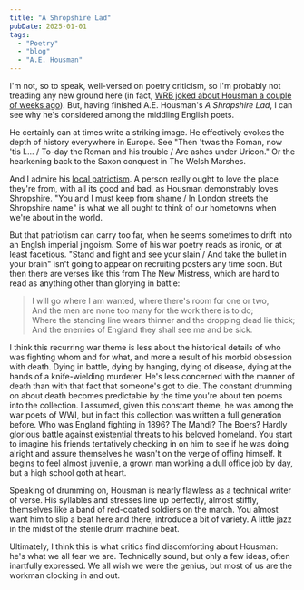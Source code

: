 ```yaml
---
title: "A Shropshire Lad"
pubDate: 2025-01-01
tags:
  - "Poetry"
  - "blog"
  - "A.E. Housman"
---
```

I'm not, so to speak, well-versed on poetry criticism, so I'm probably not treading any new ground here (in fact,
[WRB joked about Housman a couple of weeks ago](https://www.washingreview.com/p/wrbjan-4-2025)). But, having finished 
A.E. Housman's _A Shropshire Lad_, I can see why he's considered among the middling English poets.

He certainly can at times write a striking image. He effectively evokes the depth of history everywhere in Europe. See "Then 'twas the 
Roman, now 'tis I.... / To-day the Roman and his trouble / Are ashes under Uricon." Or the hearkening back to the Saxon conquest
in The Welsh Marshes.

And I admire his [local patriotism](https://www.goodreads.com/review/show/1485544630). A person 
really ought to love the place they're from, with all its good and bad, as Housman demonstrably loves Shropshire. 
"You and I must keep from shame / In London streets the Shropshire name" is what we all ought to think of our hometowns
when we're about in the world.

But that patriotism can carry too far, when he seems sometimes to drift into an Englsh imperial jingoism. Some of his war
poetry reads as ironic, or at least facetious. "Stand and fight and see your slain / And take the bullet in your brain" isn't
going to appear on recruiting posters any time soon. But then there are verses like this from The New Mistress, which are hard
to read as anything other than glorying in battle:

> I will go where I am wanted, where there's room for one or two,  
> And the men are none too many for the work there is to do;  
> Where the standing line wears thinner and the dropping dead lie thick;  
> And the enemies of England they shall see me and be sick. 

I think this recurring war theme is less about the historical details of who was fighting whom and for what, and more a 
result of his morbid obsession with death. Dying in battle, dying by hanging, dying of disease, dying at the hands of 
a knife-wielding murderer. He's less concerned with the manner of death than with that fact that someone's got to die. 
The constant drumming on about death becomes predictable by the time you're about  ten poems into the collection. I 
assumed, given this constant theme, he was among the war poets of WWI, but in fact this collection was written a full 
generation before. Who was England fighting in 1896? The Mahdi? The Boers? Hardly glorious battle against existential 
threats to his beloved homeland. You start to imagine his friends tentatively checking in on him to see if he was doing 
alright and assure themselves he wasn't on the verge of offing himself. It begins to feel almost juvenile, a grown man 
working a dull office job by day, but a high school goth at heart.

Speaking of drumming on, Housman is nearly flawless as a technical writer of verse. His syllables and stresses line up 
perfectly, almost stiffly, themselves like a band of red-coated soldiers on the march. You almost want him to slip a beat
here and there, introduce a bit of variety. A little jazz in the midst of the sterile drum machine beat.

Ultimately, I think this is what critics find discomforting about Housman: he's what we all fear we are. Technically sound, 
but only a few ideas, often inartfully expressed. We all wish we were the genius, but most of us are the workman clocking 
in and out.
